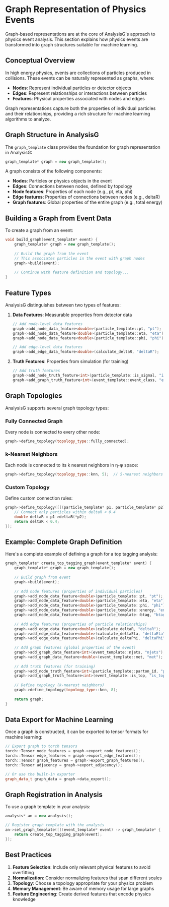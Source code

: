 # Graph Representation of Physics Events

Graph-based representations are at the core of AnalysisG's approach to physics event analysis. This section explains how physics events are transformed into graph structures suitable for machine learning.

## Conceptual Overview

In high energy physics, events are collections of particles produced in collisions. These events can be naturally represented as graphs, where:

- **Nodes**: Represent individual particles or detector objects
- **Edges**: Represent relationships or interactions between particles
- **Features**: Physical properties associated with nodes and edges

Graph representations capture both the properties of individual particles and their relationships, providing a rich structure for machine learning algorithms to analyze.

## Graph Structure in AnalysisG

The `graph_template` class provides the foundation for graph representation in AnalysisG:

```cpp
graph_template* graph = new graph_template();
```

A graph consists of the following components:

- **Nodes**: Particles or physics objects in the event
- **Edges**: Connections between nodes, defined by topology
- **Node features**: Properties of each node (e.g., pt, eta, phi)
- **Edge features**: Properties of connections between nodes (e.g., deltaR)
- **Graph features**: Global properties of the entire graph (e.g., total energy)

## Building a Graph from Event Data

To create a graph from an event:

```cpp
void build_graph(event_template* event) {
    graph_template* graph = new graph_template();
    
    // Build the graph from the event
    // This associates particles in the event with graph nodes
    graph->build(event);
    
    // Continue with feature definition and topology...
}
```

## Feature Types

AnalysisG distinguishes between two types of features:

1. **Data Features**: Measurable properties from detector data
   ```cpp
   // Add node-level data features
   graph->add_node_data_feature<double>(particle_template::pt, "pt");
   graph->add_node_data_feature<double>(particle_template::eta, "eta");
   graph->add_node_data_feature<double>(particle_template::phi, "phi");
   
   // Add edge-level data features
   graph->add_edge_data_feature<double>(calculate_deltaR, "deltaR");
   ```

2. **Truth Features**: Properties from simulation (for training)
   ```cpp
   // Add truth features
   graph->add_node_truth_feature<int>(particle_template::is_signal, "is_signal");
   graph->add_graph_truth_feature<int>(event_template::event_class, "event_class");
   ```

## Graph Topologies

AnalysisG supports several graph topology types:

### Fully Connected Graph

Every node is connected to every other node:

```cpp
graph->define_topology(topology_type::fully_connected);
```

### k-Nearest Neighbors

Each node is connected to its k nearest neighbors in η-φ space:

```cpp
graph->define_topology(topology_type::knn, 5);  // 5-nearest neighbors
```

### Custom Topology

Define custom connection rules:

```cpp
graph->define_topology([](particle_template* p1, particle_template* p2) -> bool {
    // Connect only particles within deltaR < 0.4
    double deltaR = p1->deltaR(*p2);
    return deltaR < 0.4;
});
```

## Example: Complete Graph Definition

Here's a complete example of defining a graph for a top tagging analysis:

```cpp
graph_template* create_top_tagging_graph(event_template* event) {
    graph_template* graph = new graph_template();
    
    // Build graph from event
    graph->build(event);
    
    // Add node features (properties of individual particles)
    graph->add_node_data_feature<double>(particle_template::pt, "pt");
    graph->add_node_data_feature<double>(particle_template::eta, "eta");
    graph->add_node_data_feature<double>(particle_template::phi, "phi");
    graph->add_node_data_feature<double>(particle_template::energy, "energy");
    graph->add_node_data_feature<double>(particle_template::btag, "btag");
    
    // Add edge features (properties of particle relationships)
    graph->add_edge_data_feature<double>(calculate_deltaR, "deltaR");
    graph->add_edge_data_feature<double>(calculate_deltaEta, "deltaEta");
    graph->add_edge_data_feature<double>(calculate_deltaPhi, "deltaPhi");
    
    // Add graph features (global properties of the event)
    graph->add_graph_data_feature<int>(event_template::njets, "njets");
    graph->add_graph_data_feature<double>(event_template::met, "met");
    
    // Add truth features (for training)
    graph->add_node_truth_feature<int>(particle_template::parton_id, "parton_id");
    graph->add_graph_truth_feature<int>(event_template::is_top, "is_top");
    
    // Define topology (k-nearest neighbors)
    graph->define_topology(topology_type::knn, 8);
    
    return graph;
}
```

## Data Export for Machine Learning

Once a graph is constructed, it can be exported to tensor formats for machine learning:

```cpp
// Export graph to torch tensors
torch::Tensor node_features = graph->export_node_features();
torch::Tensor edge_features = graph->export_edge_features();
torch::Tensor graph_features = graph->export_graph_features();
torch::Tensor adjacency = graph->export_adjacency();

// Or use the built-in exporter
graph_data_t graph_data = graph->data_export();
```

## Graph Registration in Analysis

To use a graph template in your analysis:

```cpp
analysis* an = new analysis();

// Register graph template with the analysis
an->set_graph_template([](event_template* event) -> graph_template* {
    return create_top_tagging_graph(event);
});
```

## Best Practices

1. **Feature Selection**: Include only relevant physical features to avoid overfitting
2. **Normalization**: Consider normalizing features that span different scales
3. **Topology**: Choose a topology appropriate for your physics problem
4. **Memory Management**: Be aware of memory usage for large graphs
5. **Feature Engineering**: Create derived features that encode physics knowledge